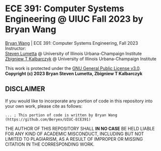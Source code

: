 # ECE 391: Computer Systems Engineering @ UIUC Fall 2023 by Bryan Wang
[Bryan Wang](https://github.com/Beryex) | ECE 391: Computer Systems Engineering, Fall 2023  
Instructor:   
[Steven Lumetta](https://ece.illinois.edu/about/directory/faculty/lumetta) @ University of Illinois Urbana-Champaign Institute  
[Zbigniew T Kalbarczyk](https://ece.illinois.edu/about/directory/faculty/kalbarcz) @ University of Illinois Urbana-Champaign Institute  

This work is protected under the [GNU General Public License v3.0](https://www.gnu.org/licenses/gpl-3.0.en.html).  
**Copyright (c) 2023 Bryan Steven Lumetta, Zbigniew T Kalbarczyk**

## DISCLAIMER
If you would like to incorporate any portion of code in this repository into your own work, please cite as follows:

```
... ; This portion of code is written by Bryan Wang (https://github.com/Beryex/UIUC-ECE391)
```

THE AUTHOR OF THIS REPOSITORY SHALL **IN NO CASE** BE HELD LIABLE FOR ANY KIND OF ACADEMIC MISCONDUCT, INCLUDING BUT NOT LIMITED TO PLAGIARISM, AS A RESULT OF IMPROPER OR MISSING CITATION IN THE CORRESPONDING WORK.
